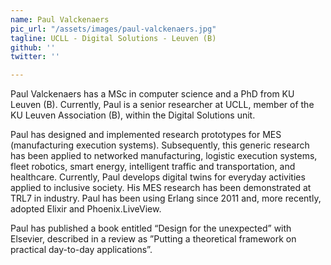 ```yaml
---
name: Paul Valckenaers
pic_url: "/assets/images/paul-valckenaers.jpg"
tagline: UCLL - Digital Solutions - Leuven (B)
github: ''
twitter: ''

---
```

Paul Valckenaers has a MSc in computer science and a PhD from KU Leuven (B). Currently, Paul is a senior researcher at UCLL, member of the KU Leuven Association (B), within the Digital Solutions unit.  
  
Paul has designed and implemented research prototypes for MES (manufacturing execution systems). Subsequently, this generic research has been applied to networked manufacturing, logistic execution systems, fleet robotics, smart energy, intelligent traffic and transportation, and healthcare. Currently, Paul develops digital twins for everyday activities applied to inclusive society. His MES research has been demonstrated at TRL7 in industry. Paul has been using Erlang since 2011 and, more recently, adopted Elixir and Phoenix.LiveView.  
  
Paul has published a book entitled “Design for the unexpected” with Elsevier, described in a review as ”Putting a theoretical framework on practical day-to-day applications”.
